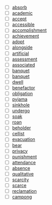 - [ ] [absorb](../words/absorb.md)
- [ ] [academic](../words/academic.md)
- [ ] [accept](../words/accept.md)
- [ ] [accessible](../words/accessible.md)
- [ ] [accomplishment](../words/accomplishment.md)
- [ ] [achievement](../words/achievement.md)
- [ ] [adopt](../words/adopt.md)
- [ ] [alongside](../words/alongside.md)
- [ ] [artificial](../words/artificial.md)
- [ ] [assessment](../words/assessment.md)
- [ ] [associated](../words/associated.md)
- [ ] [banquet](../words/banquet.md)
- [ ] [banquet](../words/banquet.md)
- [ ] [dwell](../words/dwell.md)
- [ ] [benefactor](../words/benefactor.md)
- [ ] [obligation](../words/obligation.md)
- [ ] [pyjama](../words/pyjama.md)
- [ ] [sinkhole](../words/sinkhole.md)
- [ ] [undergo](../words/undergo.md)
- [ ] [soak](../words/soak.md)
- [ ] [roan](../words/roan.md)
- [ ] [beholder](../words/beholder.md)
- [ ] [cellist](../words/cellist.md)
- [ ] [evacuation](../words/evacuation.md)
- [ ] [bear](../words/bear.md)
- [ ] [privacy](../words/privacy.md)
- [ ] [punishment](../words/punishment.md)
- [ ] [attendance](../words/attendance.md)
- [ ] [absence](../words/absence.md)
- [ ] [qualitative](../words/qualitative.md)
- [ ] [scarcity](../words/scarcity.md)
- [ ] [scarce](../words/scarce.md)
- [ ] [reclamation](../words/reclamation.md)
- [ ] [campong](../words/campong.md)
